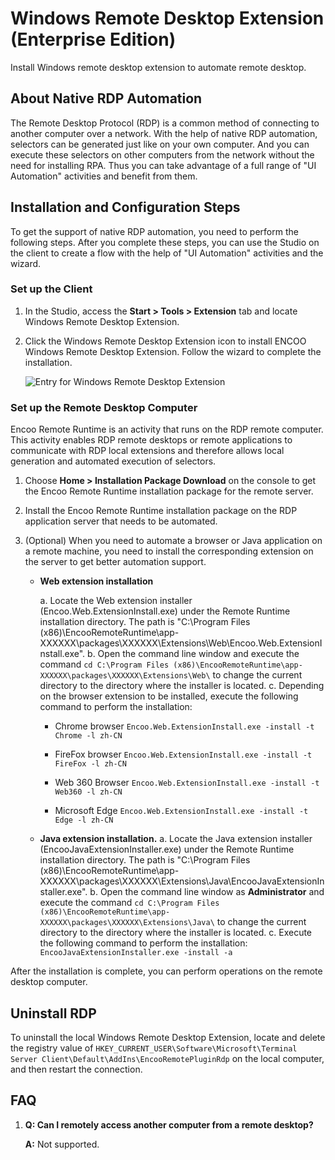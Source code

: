 # Windows Remote Desktop Extension (Enterprise Edition)

Install Windows remote desktop extension to automate remote desktop.

## About Native RDP Automation

The Remote Desktop Protocol (RDP) is a common method of connecting to another computer over a network. With the help of native RDP automation, selectors can be generated just like on your own computer. And you can execute these selectors on other computers from the network without the need for installing RPA. Thus you can take advantage of a full range of "UI Automation" activities and benefit from them.

## Installation and Configuration Steps

To get the support of native RDP automation, you need to perform the following steps. After you complete these steps, you can use the Studio on the client to create a flow with the help of "UI Automation" activities and the wizard.

### Set up the Client

1. In the Studio, access the **Start > Tools > Extension** tab and locate Windows Remote Desktop Extension.

2. Click the Windows Remote Desktop Extension icon to install ENCOO Windows Remote Desktop Extension. Follow the wizard to complete the installation.
   
   ![Entry for Windows Remote Desktop Extension](https://docimages.blob.core.chinacloudapi.cn/images/EnglishDocumentImage/windowsrdp20210429.png)

### Set up the Remote Desktop Computer

Encoo Remote Runtime is an activity that runs on the RDP remote computer. This activity enables RDP remote desktops or remote applications to communicate with RDP local extensions and therefore allows local generation and automated execution of selectors.

1. Choose **Home > Installation Package Download** on the console to get the Encoo Remote Runtime installation package for the remote server.

2. Install the Encoo Remote Runtime installation package on the RDP application server that needs to be automated.

3. (Optional) When you need to automate a browser or Java application on a remote machine, you need to install the corresponding extension on the server to get better automation support.
   
   - **Web extension installation**
     
     a. Locate the Web extension installer (Encoo.Web.ExtensionInstall.exe) under the Remote Runtime installation directory. The path is "C:\\Program Files (x86)\\EncooRemoteRuntime\\app-XXXXXX\\packages\\XXXXXX\\Extensions\\Web\\Encoo.Web.ExtensionInstall.exe". b. Open the command line window and execute the command `cd C:\Program Files (x86)\EncooRemoteRuntime\app-XXXXXX\packages\XXXXXX\Extensions\Web\` to change the current directory to the directory where the installer is located. c. Depending on the browser extension to be installed, execute the following command to perform the installation:
     
     - Chrome browser `Encoo.Web.ExtensionInstall.exe -install -t Chrome -l zh-CN`
     
     - FireFox browser `Encoo.Web.ExtensionInstall.exe -install -t FireFox -l zh-CN`
     
     - Web 360 Browser `Encoo.Web.ExtensionInstall.exe -install -t Web360 -l zh-CN`
     
     - Microsoft Edge `Encoo.Web.ExtensionInstall.exe -install -t Edge -l zh-CN`
   
   - **Java extension installation.** a. Locate the Java extension installer (EncooJavaExtensionInstaller.exe) under the Remote Runtime installation directory. The path is "C:\\Program Files (x86)\\EncooRemoteRuntime\\app-XXXXXX\\packages\\XXXXXX\\Extensions\\Java\\EncooJavaExtensionInstaller.exe". b. Open the command line window as **Administrator** and execute the command `cd C:\Program Files (x86)\EncooRemoteRuntime\app-XXXXXX\packages\XXXXXX\Extensions\Java\` to change the current directory to the directory where the installer is located. c. Execute the following command to perform the installation: `EncooJavaExtensionInstaller.exe -install -a`

After the installation is complete, you can perform operations on the remote desktop computer.

## Uninstall RDP

To uninstall the local Windows Remote Desktop Extension, locate and delete the registry value of `HKEY_CURRENT_USER\Software\Microsoft\Terminal Server Client\Default\AddIns\EncooRemotePluginRdp` on the local computer, and then restart the connection.

## FAQ

1. **Q: Can I remotely access another computer from a remote desktop?**
   
   **A:** Not supported.